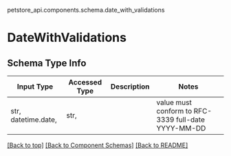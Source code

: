<a name="top"></a>
petstore_api.components.schema.date_with_validations
# DateWithValidations

## Schema Type Info
Input Type | Accessed Type | Description | Notes
------------ | ------------- | ------------- | -------------
str, datetime.date,  | str,  |  | value must conform to RFC-3339 full-date YYYY-MM-DD

[[Back to top]](#top) [[Back to Component Schemas]](../../../README.md#Component-Schemas) [[Back to README]](../../../README.md)
